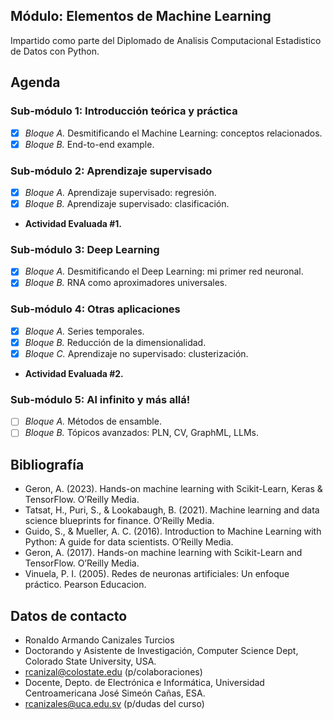 ## Módulo: Elementos de Machine Learning
Impartido como parte del Diplomado de Analisis Computacional Estadistico de Datos con Python.

## Agenda
### Sub-módulo 1: Introducción teórica y práctica
- [x] *Bloque A.* Desmitificando el Machine Learning: conceptos relacionados.
- [x] *Bloque B.* End-to-end example.
### Sub-módulo 2: Aprendizaje supervisado
- [x] *Bloque A.* Aprendizaje supervisado: regresión.
- [x] *Bloque B.* Aprendizaje supervisado: clasificación.
- **Actividad Evaluada #1.**
### Sub-módulo 3: Deep Learning
- [x] *Bloque A.* Desmitificando el Deep Learning: mi primer red neuronal.
- [x] *Bloque B.* RNA como aproximadores universales.
### Sub-módulo 4: Otras aplicaciones
- [x] *Bloque A.* Series temporales.
- [x] *Bloque B.* Reducción de la dimensionalidad.
- [x] *Bloque C.* Aprendizaje no supervisado: clusterización.
- **Actividad Evaluada #2.**
### Sub-módulo 5: Al infinito y más allá!
- [ ] *Bloque A.* Métodos de ensamble.
- [ ] *Bloque B.* Tópicos avanzados: PLN, CV, GraphML, LLMs.

## Bibliografía
- Geron, A. (2023). Hands-on machine learning with Scikit-Learn, Keras & TensorFlow. O’Reilly Media.
- Tatsat, H., Puri, S., & Lookabaugh, B. (2021). Machine learning and data science blueprints for finance. O’Reilly Media.
- Guido, S., & Mueller, A. C. (2016). Introduction to Machine Learning with Python: A guide for data scientists. O’Reilly Media.
- Geron, A. (2017). Hands-on machine learning with Scikit-Learn and TensorFlow. O’Reilly Media.
- Vinuela, P. I. (2005). Redes de neuronas artificiales: Un enfoque práctico. Pearson Educacion.

## Datos de contacto
- Ronaldo Armando Canizales Turcios
- Doctorando y Asistente de Investigación, Computer Science Dept, Colorado State University, USA.
- rcanizal@colostate.edu (p/colaboraciones)
- Docente, Depto. de Electrónica e Informática, Universidad Centroamericana José Simeón Cañas, ESA.
- rcanizales@uca.edu.sv (p/dudas del curso)
